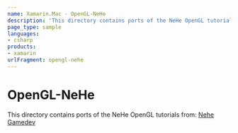 ```yaml
---
name: Xamarin.Mac - OpenGL-NeHe
description: 'This directory contains ports of the NeHe OpenGL tutorials from: [Nehe Gamedev] [Nehe Gamedev]:http://nehe.gamedev.net'
page_type: sample
languages:
- csharp
products:
- xamarin
urlFragment: opengl-nehe
---
```

# OpenGL-NeHe

This directory contains ports of the NeHe OpenGL tutorials from:
[Nehe Gamedev]

[Nehe Gamedev]:http://nehe.gamedev.net


